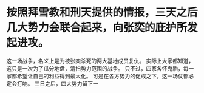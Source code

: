# 按照拜雪教和刑天提供的情报，三天之后几大势力会联合起来，向张奕的庇护所发起进攻。
这一场战争，名义上是为被张奕杀死的两大基地成员复仇。
实际上大家都知道，这只是一次为了瓜分地盘，清扫势力范围的战争。
只不过，四家各怀鬼胎，每一家都希望让自己的利益得到最大化。
可是在各方势力的促成之下，这一场仗都必定会打响。
三日之后，四大势力留下一

